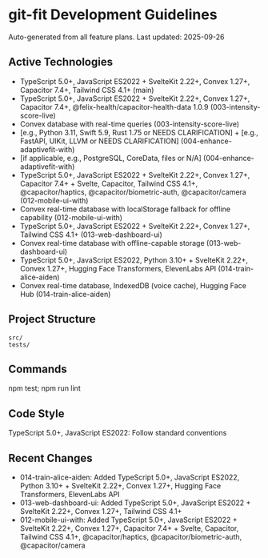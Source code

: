 # git-fit Development Guidelines

Auto-generated from all feature plans. Last updated: 2025-09-26

## Active Technologies
- TypeScript 5.0+, JavaScript ES2022 + SvelteKit 2.22+, Convex 1.27+, Capacitor 7.4+, Tailwind CSS 4.1+ (main)
- TypeScript 5.0+, JavaScript ES2022 + SvelteKit 2.22+, Convex 1.27+, Capacitor 7.4+, @felix-health/capacitor-health-data 1.0.9 (003-intensity-score-live)
- Convex database with real-time queries (003-intensity-score-live)
- [e.g., Python 3.11, Swift 5.9, Rust 1.75 or NEEDS CLARIFICATION] + [e.g., FastAPI, UIKit, LLVM or NEEDS CLARIFICATION] (004-enhance-adaptivefit-with)
- [if applicable, e.g., PostgreSQL, CoreData, files or N/A] (004-enhance-adaptivefit-with)
- TypeScript 5.0+, JavaScript ES2022 + SvelteKit 2.22+, Convex 1.27+, Capacitor 7.4+ + Svelte, Capacitor, Tailwind CSS 4.1+, @capacitor/haptics, @capacitor/biometric-auth, @capacitor/camera (012-mobile-ui-with)
- Convex real-time database with localStorage fallback for offline capability (012-mobile-ui-with)
- TypeScript 5.0+, JavaScript ES2022 + SvelteKit 2.22+, Convex 1.27+, Tailwind CSS 4.1+ (013-web-dashboard-ui)
- Convex real-time database with offline-capable storage (013-web-dashboard-ui)
- TypeScript 5.0+, JavaScript ES2022, Python 3.10+ + SvelteKit 2.22+, Convex 1.27+, Hugging Face Transformers, ElevenLabs API (014-train-alice-aiden)
- Convex real-time database, IndexedDB (voice cache), Hugging Face Hub (014-train-alice-aiden)

## Project Structure
```
src/
tests/
```

## Commands
npm test; npm run lint

## Code Style
TypeScript 5.0+, JavaScript ES2022: Follow standard conventions

## Recent Changes
- 014-train-alice-aiden: Added TypeScript 5.0+, JavaScript ES2022, Python 3.10+ + SvelteKit 2.22+, Convex 1.27+, Hugging Face Transformers, ElevenLabs API
- 013-web-dashboard-ui: Added TypeScript 5.0+, JavaScript ES2022 + SvelteKit 2.22+, Convex 1.27+, Tailwind CSS 4.1+
- 012-mobile-ui-with: Added TypeScript 5.0+, JavaScript ES2022 + SvelteKit 2.22+, Convex 1.27+, Capacitor 7.4+ + Svelte, Capacitor, Tailwind CSS 4.1+, @capacitor/haptics, @capacitor/biometric-auth, @capacitor/camera

<!-- MANUAL ADDITIONS START -->
<!-- MANUAL ADDITIONS END -->
